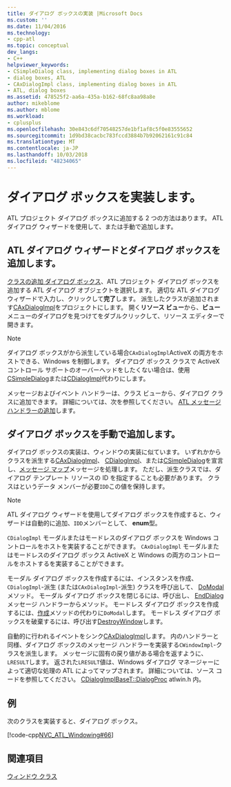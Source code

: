 ```yaml
---
title: ダイアログ ボックスの実装 |Microsoft Docs
ms.custom: ''
ms.date: 11/04/2016
ms.technology:
- cpp-atl
ms.topic: conceptual
dev_langs:
- C++
helpviewer_keywords:
- CSimpleDialog class, implementing dialog boxes in ATL
- dialog boxes, ATL
- CAxDialogImpl class, implementing dialog boxes in ATL
- ATL, dialog boxes
ms.assetid: 478525f2-aa6a-435a-b162-68fc8aa98a8e
author: mikeblome
ms.author: mblome
ms.workload:
- cplusplus
ms.openlocfilehash: 30e843c6df70548257de1bf1af8c5f0e83555652
ms.sourcegitcommit: 1d9bd38cacbc783fccd3884b7b92062161c91c84
ms.translationtype: MT
ms.contentlocale: ja-JP
ms.lasthandoff: 10/03/2018
ms.locfileid: "48234065"
---
```

# <a name="implementing-a-dialog-box"></a>ダイアログ ボックスを実装します。

ATL プロジェクト ダイアログ ボックスに追加する 2 つの方法はあります。 ATL ダイアログ ウィザードを使用して、または手動で追加します。

## <a name="adding-a-dialog-box-with-the-atl-dialog-wizard"></a>ATL ダイアログ ウィザードとダイアログ ボックスを追加します。

[クラスの追加 ダイアログ ボックス](../ide/add-class-dialog-box.md)、ATL プロジェクト ダイアログ ボックスを追加する ATL ダイアログ オブジェクトを選択します。 適切な ATL ダイアログ ウィザードで入力し、クリックして**完了**します。 派生したクラスが追加されます[CAxDialogImpl](../atl/reference/caxdialogimpl-class.md)をプロジェクトにします。 開く**リソース ビュー**から、**ビュー**  メニューのダイアログを見つけてをダブルクリックして、リソース エディターで開きます。

> [!NOTE]
>  ダイアログ ボックスがから派生している場合`CAxDialogImpl`ActiveX の両方をホストできる、Windows を制御します。 ダイアログ ボックス クラスで ActiveX コントロール サポートのオーバーヘッドをしたくない場合は、使用[CSimpleDialog](../atl/reference/csimpledialog-class.md)または[CDialogImpl](../atl/reference/cdialogimpl-class.md)代わりにします。

メッセージおよびイベント ハンドラーは、クラス ビューから、ダイアログ クラスに追加できます。 詳細については、次を参照してください。 [ATL メッセージ ハンドラーの追加](../atl/adding-an-atl-message-handler.md)します。

## <a name="adding-a-dialog-box-manually"></a>ダイアログ ボックスを手動で追加します。

ダイアログ ボックスの実装は、ウィンドウの実装に似ています。 いずれかからクラスを派生する[CAxDialogImpl](../atl/reference/caxdialogimpl-class.md)、 [CDialogImpl](../atl/reference/cdialogimpl-class.md)、または[CSimpleDialog](../atl/reference/csimpledialog-class.md)を宣言し、[メッセージ マップ](../atl/message-maps-atl.md)メッセージを処理します。 ただし、派生クラスでは、ダイアログ テンプレート リソースの ID を指定することも必要があります。 クラスはというデータ メンバーが必要`IDD`この値を保持します。

> [!NOTE]
>  ATL ダイアログ ウィザードを使用してダイアログ ボックスを作成すると、ウィザードは自動的に追加、`IDD`メンバーとして、 **enum**型。

`CDialogImpl` モーダルまたはモードレスのダイアログ ボックスを Windows コントロールをホストを実装することができます。 `CAxDialogImpl` モーダルまたはモードレスのダイアログ ボックス ActiveX と Windows の両方のコントロールをホストするを実装することができます。

モーダル ダイアログ ボックスを作成するには、インスタンスを作成、 `CDialogImpl`-派生 (または`CAxDialogImpl`-派生) クラスを呼び出して、 [DoModal](../atl/reference/cdialogimpl-class.md#domodal)メソッド。 モーダル ダイアログ ボックスを閉じるには、呼び出し、 [EndDialog](../atl/reference/cdialogimpl-class.md#enddialog)メッセージ ハンドラーからメソッド。 モードレス ダイアログ ボックスを作成するには、[作成](../atl/reference/cdialogimpl-class.md#create)メソッドの代わりに`DoModal`します。 モードレス ダイアログ ボックスを破棄するには、呼び出す[DestroyWindow](../atl/reference/cdialogimpl-class.md#destroywindow)します。

自動的に行われるイベントをシンク[CAxDialogImpl](../atl/reference/caxdialogimpl-class.md)します。 内のハンドラーと同様、ダイアログ ボックスのメッセージ ハンドラーを実装する`CWindowImpl`-クラスを派生します。 メッセージに固有の戻り値がある場合を返すように、`LRESULT`します。 返された`LRESULT`値は、Windows ダイアログ マネージャーによって適切な処理の ATL によってマップされます。 詳細については、ソース コードを参照してください。 [CDialogImplBaseT::DialogProc](../atl/reference/cdialogimpl-class.md#dialogproc) atlwin.h 内。

## <a name="example"></a>例

次のクラスを実装すると、ダイアログ ボックス。

[!code-cpp[NVC_ATL_Windowing#66](../atl/codesnippet/cpp/implementing-a-dialog-box_1.h)]

## <a name="see-also"></a>関連項目

[ウィンドウ クラス](../atl/atl-window-classes.md)

